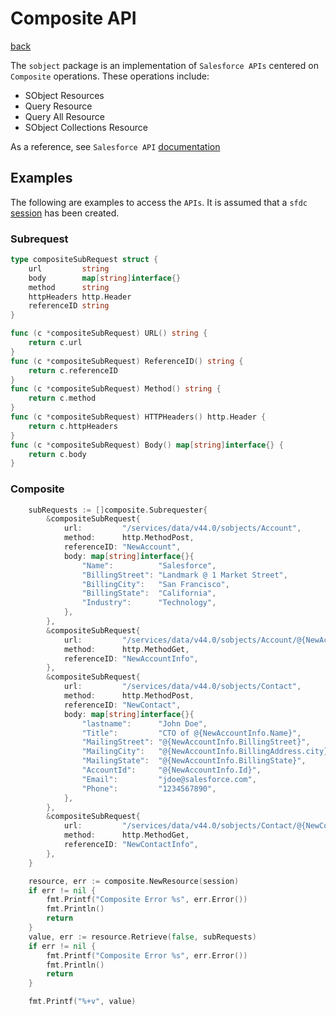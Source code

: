# Composite API
[back](../README.md)

The `sobject` package is an implementation of `Salesforce APIs` centered on `Composite` operations.  These operations include:
* SObject Resources
* Query Resource
* Query All Resource
* SObject Collections Resource

As a reference, see `Salesforce API` [documentation](https://developer.salesforce.com/docs/atlas.en-us.api_rest.meta/api_rest/intro_what_is_rest_api.htm)

## Examples
The following are examples to access the `APIs`.  It is assumed that a `sfdc` [session](../session/README.md) has been created.
### Subrequest
```go
type compositeSubRequest struct {
	url         string
	body        map[string]interface{}
	method      string
	httpHeaders http.Header
	referenceID string
}

func (c *compositeSubRequest) URL() string {
	return c.url
}
func (c *compositeSubRequest) ReferenceID() string {
	return c.referenceID
}
func (c *compositeSubRequest) Method() string {
	return c.method
}
func (c *compositeSubRequest) HTTPHeaders() http.Header {
	return c.httpHeaders
}
func (c *compositeSubRequest) Body() map[string]interface{} {
	return c.body
}
```
### Composite
```go
	subRequests := []composite.Subrequester{
		&compositeSubRequest{
			url:         "/services/data/v44.0/sobjects/Account",
			method:      http.MethodPost,
			referenceID: "NewAccount",
			body: map[string]interface{}{
				"Name":          "Salesforce",
				"BillingStreet": "Landmark @ 1 Market Street",
				"BillingCity":   "San Francisco",
				"BillingState":  "California",
				"Industry":      "Technology",
			},
		},
		&compositeSubRequest{
			url:         "/services/data/v44.0/sobjects/Account/@{NewAccount.id}",
			method:      http.MethodGet,
			referenceID: "NewAccountInfo",
		},
		&compositeSubRequest{
			url:         "/services/data/v44.0/sobjects/Contact",
			method:      http.MethodPost,
			referenceID: "NewContact",
			body: map[string]interface{}{
				"lastname":      "John Doe",
				"Title":         "CTO of @{NewAccountInfo.Name}",
				"MailingStreet": "@{NewAccountInfo.BillingStreet}",
				"MailingCity":   "@{NewAccountInfo.BillingAddress.city}",
				"MailingState":  "@{NewAccountInfo.BillingState}",
				"AccountId":     "@{NewAccountInfo.Id}",
				"Email":         "jdoe@salesforce.com",
				"Phone":         "1234567890",
			},
		},
		&compositeSubRequest{
			url:         "/services/data/v44.0/sobjects/Contact/@{NewContact.id}",
			method:      http.MethodGet,
			referenceID: "NewContactInfo",
		},
	}

	resource, err := composite.NewResource(session)
	if err != nil {
		fmt.Printf("Composite Error %s", err.Error())
		fmt.Println()
		return
	}
	value, err := resource.Retrieve(false, subRequests)
	if err != nil {
		fmt.Printf("Composite Error %s", err.Error())
		fmt.Println()
		return
	}

	fmt.Printf("%+v", value)
```
